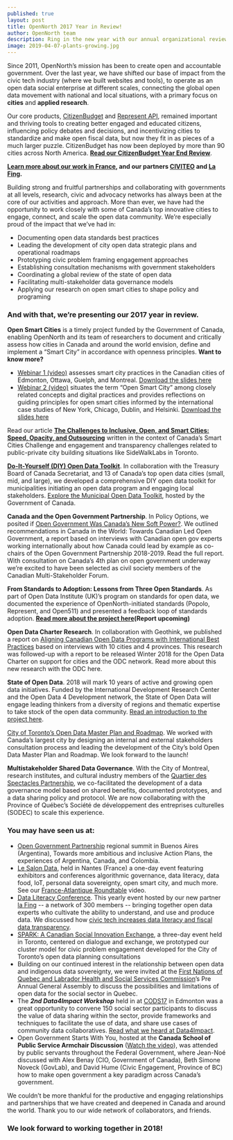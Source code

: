 ```yaml
---
published: true
layout: post
title: OpenNorth 2017 Year in Review!
author: OpenNorth team
description: Ring in the new year with our annual organizational review!
image: 2019-04-07-plants-growing.jpg
---
```

Since 2011, OpenNorth’s mission has been to create open and accountable government. Over the last year, we have shifted our base of impact from the civic tech industry (where we built websites and tools), to operate as an open data social enterprise at different scales, connecting the global open data movement with national and local situations, with a primary focus on **cities** and **applied research**.

Our core products, [CitizenBudget](http://www.citizenbudget.com/) and [Represent API](https://represent.opennorth.ca/), remained important and thriving tools to creating better engaged and educated citizens, influencing policy debates and decisions, and incentivizing cities to standardize and make open fiscal data, but now they fit in as pieces of a much larger puzzle. CitizenBudget has now been deployed by more than 90 cities across North America. **[Read our CitizenBudget Year End Review](http://www.opennorth.ca/2017/12/19/leading-the-way-budget-engagement-2017.html)**.

**[Learn more about our work in France](http://www.nordouvert.ca/2017/12/19/budget-citoyen-en-france.html), and our partners [CIVITEO](http://civiteo.fr/) and [La Fing](http://fing.org/?lang=fr).**

Building strong and fruitful partnerships and collaborating with governments at all levels, research, civic and advocacy networks has always been at the core of our activities and approach. More than ever, we have had the opportunity to work closely with some of Canada’s top innovative cities to engage, connect, and scale the open data community. We’re especially proud of the impact that we’ve had in:

- Documenting open data standards best practices
- Leading the development of city open data strategic plans and operational roadmaps
- Prototyping civic problem framing engagement approaches
- Establishing consultation mechanisms with government stakeholders
- Coordinating a global review of the state of open data
- Facilitating multi-stakeholder data governance models
- Applying our research on open smart cities to shape policy and programing


### And with that, we’re presenting our 2017 year in review.

**Open Smart Cities** is a timely project funded by the Government of Canada, enabling OpenNorth and its team of researchers to document and critically assess how cities in Canada and around the world envision, define and implement a “Smart City” in accordance with openness principles. **Want to know more?**
- [Webinar 1 (video)](https://gts-ee.webex.com/ec3100/eventcenter/recording/recordAction.do?theAction=poprecord&siteurl=gts-ee&entappname=url3100&internalRecordTicket=4832534b00000004fb51bcdacec732008c933b37c2cad871a02dcae91abb9ea80b957e20aaa23ab6&renewticket=0&isurlact=true&format=short&rnd=8673760422&RCID=72ee3738d6cc4fb1ab87c1f4944be50d&rID=901086&needFilter=false&recordID=901086&apiname=lsr.php&AT=pb&actappname=ec3100&&SP=EC&entactname=%2FnbrRecordingURL.do&actname=%2Feventcenter%2Fframe%2Fg.do) assesses smart city practices in the Canadian cities of Edmonton, Ottawa, Guelph, and Montreal. [Download the slides here](https://drive.google.com/file/d/0B739vUevKlPgX1ZTSjJZMjZabDg/view)
- [Webinar 2 (video)](https://vimeo.com/247378746) situates the term “Open Smart City” among closely related concepts and digital practices and provides reflections on guiding principles for open smart cities informed by the international case studies of New York, Chicago, Dublin, and Helsinki. [Download the slides here](https://drive.google.com/file/d/1PI8Vid_V-XeBJWujUaxZxUP6Gf4b2jXj/view)

Read our article **[The Challenges to Inclusive, Open, and Smart Cities: Speed, Opacity, and Outsourcing](https://medium.com/@jeannoe/the-challenges-to-inclusive-open-and-smart-cities-speed-opacity-and-outsourcing-49ccceb45552)** written in the context of Canada’s Smart Cities Challenge and engagement and transparency challenges related to public-private city building situations like SideWalkLabs in Toronto.

**[Do-It-Yourself (DIY) Open Data Toolkit](http://open.canada.ca/en/do-it-yourself-open-data-toolkit)**. In collaboration with the Treasury Board of Canada Secretariat, and 13 of Canada’s top open data cities (small, mid, and large), we developed a comprehensive DIY open data toolkit for municipalities initiating an open data program and engaging local stakeholders. [Explore the Municipal Open Data Toolkit](http://open.canada.ca/en/do-it-yourself-open-data-toolkit), hosted by the Government of Canada.

**Canada and the Open Government Partnership**. In Policy Options, we posited if [Open Government Was Canada’s New Soft Power?](http://policyoptions.irpp.org/magazines/november-2017/open-government-canadas-new-soft-power/). We outlined recommendations in Canada in the World: Towards Canadian Led Open Government, a report based on interviews with Canadian open gov experts working internationally about how Canada could lead by example as co-chairs of the Open Government Partnership 2018-2019. Read the full report. With consultation on Canada’s 4th plan on open government underway we’re excited to have been selected as civil society members of the Canadian Multi-Stakeholder Forum.

**From Standards to Adoption: Lessons from Three Open Standards**. As part of Open Data Institute (UK)’s program on standards for open data, we documented the experience of OpenNorth-initiated standards (Popolo, Represent, and Open511) and presented a feedback loop of standards adoption. [**Read more about the project here**](http://www.opennorth.ca/2017/12/21/from-development-to-adoption-lessons-from-three-open-standards.html)**(Report upcoming)**

**Open Data Charter Research**. In collaboration with Geothink, we published a report on [Aligning Canadian Open Data Programs with International Best Practices](http://www.opennorth.ca/2017/01/30/final-report-aligning-canadian-open-data-programs-with-international-best-practices.html) based on interviews with 10 cities and 4 provinces. This research was followed-up with a report to be released Winter 2018 for the Open Data Charter on support for cities and the ODC network. Read more about this new research with the ODC here.

**State of Open Data**. 2018 will mark 10 years of active and growing open data initiatives. Funded by the International Development Research Center and the Open Data 4 Development network, the State of Open Data will engage leading thinkers from a diversity of regions and thematic expertise to take stock of the open data community. [Read an introduction to the project here](http://www.opennorth.ca/2017/10/31/introducing-the-state-of-open-data.html).

[City of Toronto’s Open Data Master Plan and Roadmap](https://www.toronto.ca/city-government/data-research-maps/open-data/open-data-master-plan/). We worked with Canada’s largest city by designing an internal and external stakeholders consultation process and leading the development of the City’s bold Open Data Master Plan and Roadmap. We look forward to the launch!

**Multistakeholder Shared Data Governance**. With the City of Montreal, research institutes, and cultural industry members of the [Quartier des Spectacles Partnership](http://www.quartierdesspectacles.com/en/), we co-facilitated the development of a data governance model based on shared benefits, documented prototypes, and a data sharing policy and protocol. We are now collaborating with the Province of Québec’s Société de développement des entreprises culturelles (SODEC) to scale this experience.

### You may have seen us at:

- [Open Government Partnership](https://www.opengovpartnership.org/countries/canada) regional summit in Buenos Aires (Argentina), Towards more ambitious and inclusive Action Plans, the experiences of Argentina, Canada, and Colombia.
- [Le Salon Data](https://salondata.fr/), held in Nantes (France) a one-day event featuring exhibitors and conferences algorithmic governance, data literacy, data food, IoT, personal data sovereignty, open smart city, and much more. See our [France-Atlantique Roundtable](https://www.youtube.com/watch?v=Hvgh3Z71xEI) video.
- [Data Literacy Conference](http://dataliteracyconference.net/2017/). This yearly event hosted by our new partner [la Fing](http://fing.org/?lang=en) -- a network of 300 members -- bringing together open data experts who cultivate the ability to understand, and use and produce data. We discussed how [civic tech increases data literacy and fiscal data transparency](https://www.youtube.com/watch?v=7KQuiM6XdcI).
- [SPARK: A Canadian Social Innovation Exchange](https://www.canadasocialinnovation.com/), a three-day event held in Toronto, centered on dialogue and exchange, we prototyped our cluster model for civic problem engagement developed for the City of Toronto’s open data planning consultations
- Building on our continued interest in the relationship between open data and indigenous data sovereignty, we were invited at the [First Nations of Quebec and Labrador Health and Social Services Commission](https://www.cssspnql.com/en/fnqlhssc)’s Pre Annual General Assembly to discuss the possibilities and limitations of open data for the social sector in Quebec.
- The _**2nd Data4Impact Workshop**_ held in at [CODS17](http://opendatasummit.ca/) in Edmonton was a great opportunity to convene 150 social sector participants to discuss the value of data sharing within the sector, provide frameworks and techniques to facilitate the use of data, and share use cases of community data collaboratives. [Read what we heard at Data4Impact](https://drive.google.com/file/d/0B739vUevKlPgQ1ZHeDlyLWo1RjA/view).
- Open Government Starts With You, hosted at the **Canada School of Public Service Armchair Discussion** ([Watch the video](http://www.csps-efpc.gc.ca/events/air/arc/2017-eng.aspx#a20170412)), was attended by public servants throughout the Federal Government, where Jean-Noé discussed with Alex Benay (CIO, Government of Canada), Beth Simone Noveck (GovLab), and David Hume (Civic Engagement, Province of BC) how to make open government a key paradigm across Canada’s government.


We couldn’t be more thankful for the productive and engaging relationships and partnerships that we have created and deepened in Canada and around the world. Thank you to our wide network of collaborators, and friends.

### We look forward to working together in 2018!
